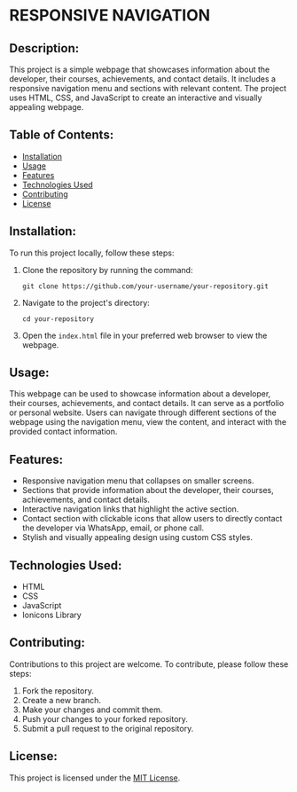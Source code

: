 # RESPONSIVE NAVIGATION 

## Description:
This project is a simple webpage that showcases information about the developer, their courses, achievements, and contact details. It includes a responsive navigation menu and sections with relevant content. The project uses HTML, CSS, and JavaScript to create an interactive and visually appealing webpage.

## Table of Contents:
- [Installation](#installation)
- [Usage](#usage)
- [Features](#features)
- [Technologies Used](#technologies-used)
- [Contributing](#contributing)
- [License](#license)

## Installation:
To run this project locally, follow these steps:
1. Clone the repository by running the command:
   ```
   git clone https://github.com/your-username/your-repository.git
   ```
2. Navigate to the project's directory:
   ```
   cd your-repository
   ```
3. Open the `index.html` file in your preferred web browser to view the webpage.

## Usage:
This webpage can be used to showcase information about a developer, their courses, achievements, and contact details. It can serve as a portfolio or personal website. Users can navigate through different sections of the webpage using the navigation menu, view the content, and interact with the provided contact information.

## Features:
- Responsive navigation menu that collapses on smaller screens.
- Sections that provide information about the developer, their courses, achievements, and contact details.
- Interactive navigation links that highlight the active section.
- Contact section with clickable icons that allow users to directly contact the developer via WhatsApp, email, or phone call.
- Stylish and visually appealing design using custom CSS styles.

## Technologies Used:
- HTML
- CSS
- JavaScript
- Ionicons Library

## Contributing:
Contributions to this project are welcome. To contribute, please follow these steps:
1. Fork the repository.
2. Create a new branch.
3. Make your changes and commit them.
4. Push your changes to your forked repository.
5. Submit a pull request to the original repository.

## License:
This project is licensed under the [MIT License](LICENSE).
